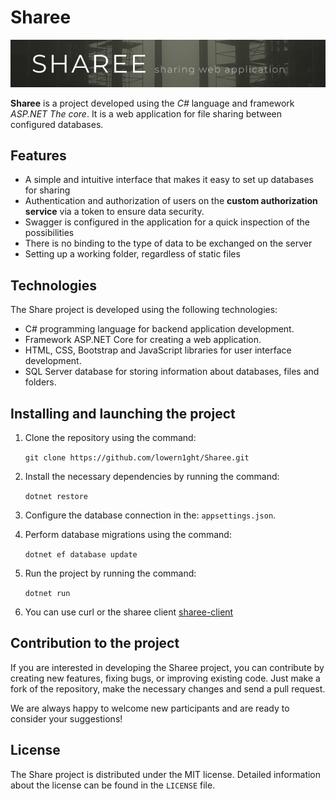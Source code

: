 # Sharee

![ShareeBanner](Repository/sharee_banner.png "ShareeBanner")

**Sharee** is a project developed using the _C#_ language and framework _ASP.NET The core_.
It is a web application for file sharing between configured databases.

## Features

- A simple and intuitive interface that makes it easy to set up databases for sharing
- Authentication and authorization of users on the **custom authorization service** via a token to ensure data security.
- Swagger is configured in the application for a quick inspection of the possibilities
- There is no binding to the type of data to be exchanged on the server
- Setting up a working folder, regardless of static files

## Technologies

The Share project is developed using the following technologies:

- C# programming language for backend application development.
- Framework ASP.NET Core for creating a web application.
- HTML, CSS, Bootstrap and JavaScript libraries for user interface development.
- SQL Server database for storing information about databases, files and folders.

## Installing and launching the project

1. Clone the repository using the command: 

    `git clone https://github.com/lowern1ght/Sharee.git `

2. Install the necessary dependencies by running the command:

    `dotnet restore`

3. Configure the database connection in the: `appsettings.json`.

4. Perform database migrations using the command: 

    `dotnet ef database update`

5. Run the project by running the command:

    `dotnet run`

6. You can use curl or the sharee client [sharee-client](https://github.com/lowern1ght/sharee-client)

## Contribution to the project

If you are interested in developing the Sharee project, you can contribute by creating new features, fixing bugs, or improving existing code. Just make a fork of the repository, make the necessary changes and send a pull request.

We are always happy to welcome new participants and are ready to consider your suggestions!

## License

The Share project is distributed under the MIT license. Detailed information about the 
license can be found in the `LICENSE` file.